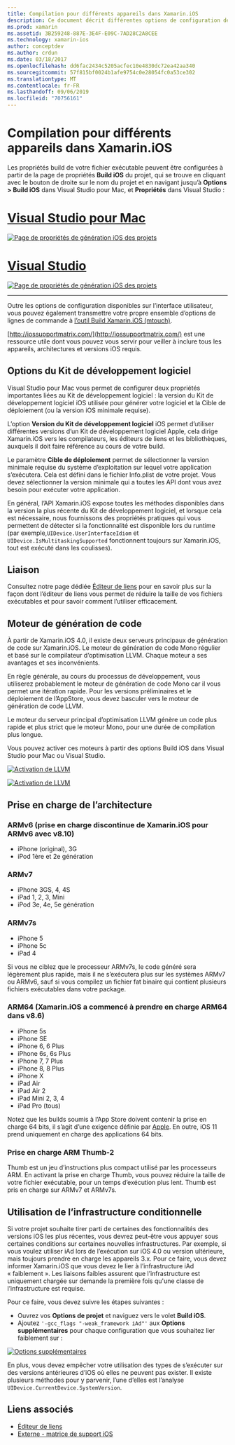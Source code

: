 ```yaml
---
title: Compilation pour différents appareils dans Xamarin.iOS
description: Ce document décrit différentes options de configuration de build que vous pouvez utiliser afin de personnaliser une build Xamarin.iOS pour différents appareils.
ms.prod: xamarin
ms.assetid: 3B259248-887E-3E4F-E09C-7AD28C2A8CEE
ms.technology: xamarin-ios
author: conceptdev
ms.author: crdun
ms.date: 03/18/2017
ms.openlocfilehash: dd6fac2434c5205acfec10e4830dc72ea42aa340
ms.sourcegitcommit: 57f815bf0024b1afe9754c0e28054fc0a53ce302
ms.translationtype: MT
ms.contentlocale: fr-FR
ms.lasthandoff: 09/06/2019
ms.locfileid: "70756161"
---
```

# <a name="compiling-for-different-devices-in-xamarinios"></a>Compilation pour différents appareils dans Xamarin.iOS

Les propriétés build de votre fichier exécutable peuvent être configurées à partir de la page de propriétés **Build iOS** du projet, qui se trouve en cliquant avec le bouton de droite sur le nom du projet et en navigant jusqu’à **Options > Build iOS** dans Visual Studio pour Mac, et **Propriétés** dans Visual Studio :

# <a name="visual-studio-for-mactabmacos"></a>[Visual Studio pour Mac](#tab/macos)

[![](compiling-for-different-devices-images/image1.png "Page de propriétés de génération iOS des projets")](compiling-for-different-devices-images/image1.png#lightbox) 

# <a name="visual-studiotabwindows"></a>[Visual Studio](#tab/windows)

[![](compiling-for-different-devices-images/image1a.png "Page de propriétés de génération iOS des projets")](compiling-for-different-devices-images/image1a.png#lightbox)

-----

Outre les options de configuration disponibles sur l’interface utilisateur, vous pouvez également transmettre votre propre ensemble d’options de lignes de commande à [l’outil Build Xamarin.iOS (mtouch)](~/ios/deploy-test/mtouch.md).

[http://iossupportmatrix.com/](http://iossupportmatrix.com/) est une ressource utile dont vous pouvez vous servir pour veiller à inclure tous les appareils, architectures et versions iOS requis.

 <a name="SDK_Options" />

## <a name="sdk-options"></a>Options du Kit de développement logiciel

Visual Studio pour Mac vous permet de configurer deux propriétés importantes liées au Kit de développement logiciel : la version du Kit de développement logiciel iOS utilisée pour générer votre logiciel et la Cible de déploiement (ou la version iOS minimale requise).

L’option **Version du Kit de développement logiciel** iOS permet d’utiliser différentes versions d’un Kit de développement logiciel Apple, cela dirige Xamarin.iOS vers les compilateurs, les éditeurs de liens et les bibliothèques, auxquels il doit faire référence au cours de votre build. 

Le paramètre **Cible de déploiement** permet de sélectionner la version minimale requise du système d’exploitation sur lequel votre application s’exécutera. Cela est défini dans le fichier Info.plist de votre projet. Vous devez sélectionner la version minimale qui a toutes les API dont vous avez besoin pour exécuter votre application.

En général, l’API Xamarin.iOS expose toutes les méthodes disponibles dans la version la plus récente du Kit de développement logiciel, et lorsque cela est nécessaire, nous fournissons des propriétés pratiques qui vous permettent de détecter si la fonctionnalité est disponible lors du runtime (par exemple,`UIDevice.UserInterfaceIdiom` et `UIDevice.IsMultitaskingSupported` fonctionnent toujours sur Xamarin.iOS, tout est exécuté dans les coulisses).

 <a name="Linking" />

## <a name="linking"></a>Liaison

Consultez notre page dédiée [Éditeur de liens](~/ios/deploy-test/linker.md) pour en savoir plus sur la façon dont l’éditeur de liens vous permet de réduire la taille de vos fichiers exécutables et pour savoir comment l’utiliser efficacement.

 <a name="Code_Generation_Engine" />

## <a name="code-generation-engine"></a>Moteur de génération de code

À partir de Xamarin.iOS 4.0, il existe deux serveurs principaux de génération de code sur Xamarin.iOS. Le moteur de génération de code Mono régulier et basé sur le compilateur d’optimisation LLVM. Chaque moteur a ses avantages et ses inconvénients.

En règle générale, au cours du processus de développement, vous utiliserez probablement le moteur de génération de code Mono car il vous permet une itération rapide. Pour les versions préliminaires et le déploiement de l’AppStore, vous devez basculer vers le moteur de génération de code LLVM.

Le moteur du serveur principal d’optimisation LLVM génère un code plus rapide et plus strict que le moteur Mono, pour une durée de compilation plus longue.

Vous pouvez activer ces moteurs à partir des options Build iOS dans Visual Studio pour Mac ou Visual Studio.

[![](compiling-for-different-devices-images/image2.png "Activation de LLVM")](compiling-for-different-devices-images/image2.png#lightbox)

[![](compiling-for-different-devices-images/image2a.png "Activation de LLVM")](compiling-for-different-devices-images/image2a.png#lightbox)

 <a name="ARMV7_and_ARMV7s_support" />

## <a name="architecture-support"></a>Prise en charge de l’architecture

<a name="armv6-discontinued" />

### <a name="armv6-xamarinios-discontinued-support-for-armv6-with-v810"></a>ARMv6 (prise en charge discontinue de Xamarin.iOS pour ARMv6 avec v8.10)

- iPhone (original), 3G
- iPod 1ère et 2e génération

### <a name="armv7"></a>ARMv7

- iPhone 3GS, 4, 4S
- iPad 1, 2, 3, Mini
- iPod 3e, 4e, 5e génération

### <a name="armv7s"></a>ARMv7s

- iPhone 5
- iPhone 5c
- iPad 4

Si vous ne ciblez que le processeur ARMv7s, le code généré sera légèrement plus rapide, mais il ne s’exécutera plus sur les systèmes ARMv7 ou ARMv6, sauf si vous compilez un fichier fat binaire qui contient plusieurs fichiers exécutables dans votre package.

### <a name="arm64-xamarinios-started-supporting-arm64-in-v86"></a>ARM64 (Xamarin.iOS a commencé à prendre en charge ARM64 dans v8.6)

- iPhone 5s
- iPhone SE
- iPhone 6, 6 Plus
- iPhone 6s, 6s Plus
- iPhone 7, 7 Plus
- iPhone 8, 8 Plus
- iPhone X
- iPad Air
- iPad Air 2
- iPad Mini 2, 3, 4
- iPad Pro (tous)

Notez que les builds soumis à l’App Store doivent contenir la prise en charge 64 bits, il s’agit d’une exigence définie par [Apple](https://developer.apple.com/news/?id=12172014b). En outre, iOS 11 prend uniquement en charge des applications 64 bits.

 <a name="ARM_Thumb_Support" />

### <a name="arm-thumb-2-support"></a>Prise en charge ARM Thumb-2

Thumb est un jeu d’instructions plus compact utilisé par les processeurs ARM. En activant la prise en charge Thumb, vous pouvez réduire la taille de votre fichier exécutable, pour un temps d’exécution plus lent. Thumb est pris en charge sur ARMv7 et ARMv7s.

 <a name="Conditional_framwork_useage" />

## <a name="conditional-framework-usage"></a>Utilisation de l’infrastructure conditionnelle

Si votre projet souhaite tirer parti de certaines des fonctionnalités des versions iOS les plus récentes, vous devrez peut-être vous appuyer sous certaines conditions sur certaines nouvelles infrastructures. Par exemple, si vous voulez utiliser iAd lors de l’exécution sur iOS 4.0 ou version ultérieure, mais toujours prendre en charge les appareils 3.x. Pour ce faire, vous devez informer Xamarin.iOS que vous devez le lier à l’infrastructure iAd « faiblement ». Les liaisons faibles assurent que l’infrastructure est uniquement chargée sur demande la première fois qu'une classe de l’infrastructure est requise.

Pour ce faire, vous devez suivre les étapes suivantes :

- Ouvrez vos **Options de projet** et naviguez vers le volet **Build iOS**.
- Ajoutez `'-gcc_flags "-weak_framework iAd"'` aux **Options supplémentaires** pour chaque configuration que vous souhaitez lier faiblement sur :

[![](compiling-for-different-devices-images/image3.png "Options supplémentaires")](compiling-for-different-devices-images/image3.png#lightbox)

En plus, vous devez empêcher votre utilisation des types de s’exécuter sur des versions antérieures d’iOS où elles ne peuvent pas exister. Il existe plusieurs méthodes pour y parvenir, l’une d’elles est l’analyse `UIDevice.CurrentDevice.SystemVersion`.

## <a name="related-links"></a>Liens associés

- [Éditeur de liens](~/ios/deploy-test/linker.md)
- [Externe - matrice de support iOS](http://iossupportmatrix.com/)
